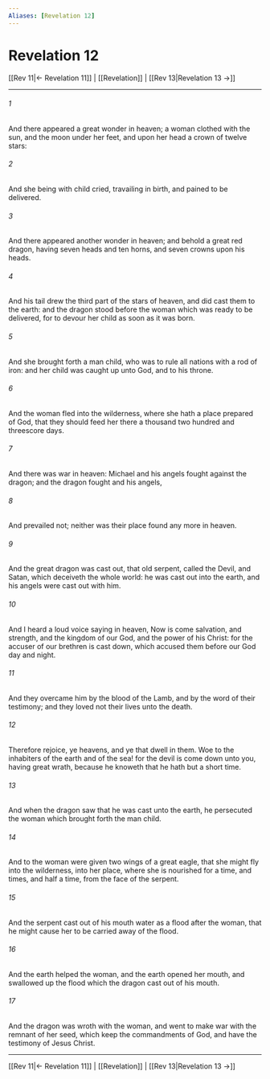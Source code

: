 ```yaml
---
Aliases: [Revelation 12]
---
```

# Revelation 12

[[Rev 11|← Revelation 11]] | [[Revelation]] | [[Rev 13|Revelation 13 →]]
***



###### 1 
And there appeared a great wonder in heaven; a woman clothed with the sun, and the moon under her feet, and upon her head a crown of twelve stars: 

###### 2 
And she being with child cried, travailing in birth, and pained to be delivered. 

###### 3 
And there appeared another wonder in heaven; and behold a great red dragon, having seven heads and ten horns, and seven crowns upon his heads. 

###### 4 
And his tail drew the third part of the stars of heaven, and did cast them to the earth: and the dragon stood before the woman which was ready to be delivered, for to devour her child as soon as it was born. 

###### 5 
And she brought forth a man child, who was to rule all nations with a rod of iron: and her child was caught up unto God, and to his throne. 

###### 6 
And the woman fled into the wilderness, where she hath a place prepared of God, that they should feed her there a thousand two hundred and threescore days. 

###### 7 
And there was war in heaven: Michael and his angels fought against the dragon; and the dragon fought and his angels, 

###### 8 
And prevailed not; neither was their place found any more in heaven. 

###### 9 
And the great dragon was cast out, that old serpent, called the Devil, and Satan, which deceiveth the whole world: he was cast out into the earth, and his angels were cast out with him. 

###### 10 
And I heard a loud voice saying in heaven, Now is come salvation, and strength, and the kingdom of our God, and the power of his Christ: for the accuser of our brethren is cast down, which accused them before our God day and night. 

###### 11 
And they overcame him by the blood of the Lamb, and by the word of their testimony; and they loved not their lives unto the death. 

###### 12 
Therefore rejoice, ye heavens, and ye that dwell in them. Woe to the inhabiters of the earth and of the sea! for the devil is come down unto you, having great wrath, because he knoweth that he hath but a short time. 

###### 13 
And when the dragon saw that he was cast unto the earth, he persecuted the woman which brought forth the man child. 

###### 14 
And to the woman were given two wings of a great eagle, that she might fly into the wilderness, into her place, where she is nourished for a time, and times, and half a time, from the face of the serpent. 

###### 15 
And the serpent cast out of his mouth water as a flood after the woman, that he might cause her to be carried away of the flood. 

###### 16 
And the earth helped the woman, and the earth opened her mouth, and swallowed up the flood which the dragon cast out of his mouth. 

###### 17 
And the dragon was wroth with the woman, and went to make war with the remnant of her seed, which keep the commandments of God, and have the testimony of Jesus Christ.

***
[[Rev 11|← Revelation 11]] | [[Revelation]] | [[Rev 13|Revelation 13 →]]
